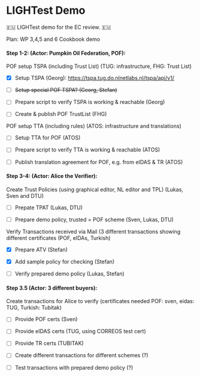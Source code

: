 # LIGHTest Demo

🇪🇺 LIGHTest demo for the EC review. 🇪🇺


Plan: WP 3,4,5 and 6 Cookbook demo


#### Step 1-2: (Actor: Pumpkin Oil Federation, POF):

POF setup TSPA (including Trust List) (TUG: infrastructure, FHG: Trust List)

* [x]  Setup TSPA (Georg): https://tspa.tug.do.nlnetlabs.nl/tspa/api/v1/
* [ ]  ~~Setup special POF TSPA? (Georg, Stefan)~~
* [ ]  Prepare script to verify TSPA is working & reachable (Georg)
* [ ]  Create & publish POF TrustList (FHG)


POF setup TTA (including rules) (ATOS: infrastructure and translations)

* [ ]  Setup TTA for POF (ATOS)
* [ ]  Prepare script to verify TTA is working & reachable (ATOS)
* [ ]  Publish translation agreement for POF, e.g. from eIDAS & TR (ATOS)


#### Step 3-4: (Actor: Alice the Verifier):

Create Trust Policies (using graphical editor, NL editor and TPL)  (Lukas, Sven and DTU)

* [ ]  Prepate TPAT (Lukas, DTU)
* [ ]  Prepare demo policy, trusted = POF scheme (Sven, Lukas, DTU)


Verify Transactions received via Mail (3 different transactions showing different certificates (POF, eIDAs, Turkish)


* [x]  Prepare ATV (Stefan)
* [x]  Add sample policy for checking (Stefan)
* [ ]  Verify prepared demo policy (Lukas, Stefan)
 

#### Step 3.5 (Actor: 3 different buyers):

Create transactions for Alice to verify (certificates needed POF: sven, eidas: TUG, Turkish: Tubitak)

 * [ ]  Provide POF certs (Sven)
 * [ ]  Provide eIDAS certs (TUG, using CORREOS test cert)
 * [ ]  Provide TR certs (TUBITAK)
 * [ ]  Create different transactions for different schemes (?)
 * [ ]  Test transactions with prepared demo policy (?)




